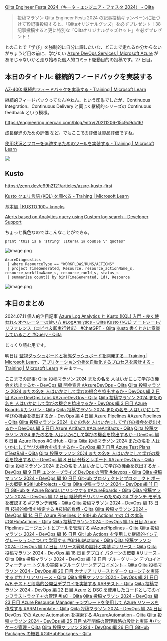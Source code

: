 [Qiita Engineer Festa 2024（キータ・エンジニア・フェスタ 2024） - Qiita](https://qiita.com/official-campaigns/engineer-festa/2024)

> 投稿マラソン
> Qiita Engineer Festa 2024 の記事投稿キャンペーンに紐づけて19記事投稿すると、「Qiitaオリジナルグッズ」を必ずプレゼント！38記事投稿すると更に特別な「Qiitaオリジナルグッズセット」を必ずプレゼント！

とのことで「学び」を強制的に自分に課したいな、どこまで走れるか分からないがちょうど目の前に、学びたい [Azure DevOps Services | Microsoft Azure](https://azure.microsoft.com/ja-jp/products/devops) があるじゃないかと走り始めた個人的コミット駆動目的の投稿です。27 日目。


## 本日のタイトル: 継続的フィードバックを実装する

[AZ-400: 継続的フィードバックを実装する - Training | Microsoft Learn](https://learn.microsoft.com/ja-jp/training/paths/az-400-implement-continuous-feedback/)

継続的フィードバックってなんやねん、という印象でしたが、Continuous Integration、Continuous Delivery と同じく継続的シリーズの Continuous feedback という模様。

https://engineering.mercari.com/blog/entry/20211206-15c9c9dc16/

成長促進のための評価 など。でもここでの評価は製品評価ですね。

[使用状況とフローを追跡するためのツールを実装する - Training | Microsoft Learn](https://learn.microsoft.com/ja-jp/training/modules/implement-tools-track-usage-flow/)

![](https://learn.microsoft.com/ja-jp/training/wwl-azure/implement-tools-track-usage-flow/media/route-system-feedback-b3040309.png)


## Kusto 

https://zenn.dev/e99h2121/articles/azure-kusto-first


[Kusto クエリ言語 (KQL) を調べる - Training | Microsoft Learn](https://learn.microsoft.com/ja-jp/training/modules/implement-tools-track-usage-flow/5-examine-kusto-query-language-kql)

[基本編 | KUSTO 100+ knocks](https://azure.github.io/fta-kusto100knocks/ja/docs/basic/)

[Alerts based on Analytics query using Custom log search - Developer Support](https://devblogs.microsoft.com/premier-developer/alerts-based-on-analytics-query-using-custom-log-search/)


ちょっと異色なのではこんなことができる。

```
print "this is a 'string' literal in double \" quotes"
```

![image.png](https://qiita-image-store.s3.ap-northeast-1.amazonaws.com/0/93824/bebb621e-a050-0cb9-8ae5-5cd9e29d5f65.png)


```
AzureDiagnostics
 | where ResourceType == "WORKFLOWS/RUNS/ACTIONS"
 | project TimeGenerated, Resource, resource_actionName_s, resource_workflowName_s, resource_runId_s, status_s
 | summarize count() by bin(TimeGenerated, 1d), Resource
```

![image.png](https://qiita-image-store.s3.ap-northeast-1.amazonaws.com/0/93824/f4f61664-eac8-f820-9f71-c0e81762a1e0.png)





## 本日のまとめ

2024.07.11 個人的注目記事
[Azure Log Analytics と Kusto (KQL) 入門 - 良く使われるオペレーターの使い方 #LogAnalytics - Qiita](https://qiita.com/YoshiakiOi/items/f2cb2b5626c2f7f71dba)
[Kusto (KQL) チートシート/リファレンス（コピペ＆即実行対応） #ChatGPT - Qiita](https://qiita.com/yoshiwatanabe/items/661a01849d6275cd7407)
[Kusto 書くときに意識していること #Query - Qiita](https://qiita.com/nextread/items/615ea20bd64817662d5c)

じっくり読む用です。

明日は [監視ダッシュボードと状態ダッシュボードを開発する - Training | Microsoft Learn](https://learn.microsoft.com/ja-jp/training/modules/develop-monitor-status-dashboards/)、[アプリケーション分析を自動化するプロセスを設計する - Training | Microsoft Learn](https://learn.microsoft.com/ja-jp/training/modules/design-processes-automate-application-analytics/) をみますー。


ここまでの記事: 
[Qiita 投稿マラソン 2024 またの名を 人はいかにして学びの機会を捻出するか - DevOps 編 開会宣言 #AzureDevOps - Qiita](https://qiita.com/e99h2121/items/02fcccdc257a0c534fff)
[Qiita 投稿マラソン 2024 またの名を 人はいかにして学びの機会を捻出するか - DevOps 編 2 日目 Azure DevOps Labs #AzureDevOps - Qiita](https://qiita.com/e99h2121/items/f3e9672103aead998379)
[Qiita 投稿マラソン 2024 またの名を 人はいかにして学びの機会を捻出するか - DevOps 編 3 日目 Azure Boards #カンバン - Qiita](https://qiita.com/e99h2121/items/d79a7edba67b133dfc37)
[Qiita 投稿マラソン 2024 またの名を 人はいかにして学びの機会を捻出するか - DevOps 編 4 日目 Azure Pipelines #AzurePipelines - Qiita](https://qiita.com/e99h2121/items/564e9126eb5f93765346)
[Qiita 投稿マラソン 2024 またの名を 人はいかにして学びの機会を捻出するか - DevOps 編 5 日目 Azure Artifacts #AzureArtifacts - Qiita](https://qiita.com/e99h2121/items/d0f2b3f5c308d0910775)
[Qiita 投稿マラソン 2024 またの名を 人はいかにして学びの機会を捻出するか - DevOps 編 6 日目 Azure Repos #GitHub - Qiita](https://qiita.com/e99h2121/items/f78e69d9c82b60addb82)
[Qiita 投稿マラソン 2024 またの名を 人はいかにして学びの機会を捻出するか - DevOps 編 7 日目 Azure Test Plans #TestRail - Qiita](https://qiita.com/e99h2121/items/b4598ffb6fffd9ab07a5)
[Qiita 投稿マラソン 2024 またの名を 人はいかにして学びの機会を捻出するか - DevOps 編 8 日目 分析とレポート #AzureDevOps - Qiita](https://qiita.com/e99h2121/items/8e9e0560dee99bf4b586)
[Qiita 投稿マラソン 2024 またの名を 人はいかにして学びの機会を捻出するか - DevOps 編 9 日目 エンタープライズ DevOps の開発 #devops - Qiita](https://qiita.com/e99h2121/items/d2ddb9781858e4e46459)
[Qiita 投稿マラソン 2024 - DevOps 編 10 日目 GitHub プロジェクトとプロジェクト ボードの概要 #GitHubProjects - Qiita](https://qiita.com/e99h2121/items/656daacf47c62a895608)
[Qiita 投稿マラソン 2024 - DevOps 編 11 日目 GitHub を Azure Boards にリンクする #AzureBoards - Qiita](https://qiita.com/e99h2121/items/d4a9151f7950052cbb7f)
[Qiita 投稿マラソン 2024 - DevOps 編 12 日目 継続的デリバリーのための Git ブランチ モデルを確認する #ブランチ戦略 - Qiita](https://qiita.com/e99h2121/items/f1e958820648b84f5b52)
[Qiita 投稿マラソン 2024 - DevOps 編 13 日目 技術的負債を特定する #技術的負債 - Qiita](https://qiita.com/e99h2121/items/03ebc00cb83d0e3607c4)
[Qiita 投稿マラソン 2024 - DevOps 編 14 日目 Azure Pipelines と GitHub Actions での CI の実装 #GitHubActions - Qiita](https://qiita.com/e99h2121/items/3735f3e085504eb77e44)
[Qiita 投稿マラソン 2024 - DevOps 編 15 日目 Azure Pipelines エージェントとプールを管理する #AzurePipelines - Qiita](https://qiita.com/e99h2121/items/b00195426a3602d2c449)
[Qiita 投稿マラソン 2024 - DevOps 編 16 日目 GitHub Actions を使用した継続的インテグレーションについて学習する #GitHubActions - Qiita](https://qiita.com/e99h2121/items/e12a4360a94fcad4a754)
[Qiita 投稿マラソン 2024 - DevOps 編 17 日目 リリース戦略の設計と実装 #リリース - Qiita](https://qiita.com/e99h2121/items/2b4ffd5a4dc7ccd58515)
[Qiita 投稿マラソン 2024 - DevOps 編 18 日目 デプロイ パターンの概要 #リリース - Qiita](https://qiita.com/e99h2121/items/107a192aebabe08fffbe)
[Qiita 投稿マラソン 2024 - DevOps 編 19 日目 ブルーグリーン デプロイとフィーチャー トグルの実装 #ブルーグリーンデプロイメント - Qiita](https://qiita.com/e99h2121/items/93491d740e4ca4ae9f53)
[Qiita 投稿マラソン 2024 - DevOps 編 20 日目 カナリア リリースとダーク ローンチを実装する #カナリアリリース - Qiita](https://qiita.com/e99h2121/items/c7d9acedc9fc3ec71973)
[Qiita 投稿マラソン 2024 - DevOps 編 21 日目 A/B テストと段階的公開型デプロイを実装する #ABテスト - Qiita](https://qiita.com/e99h2121/items/6117751b1c651481cbbd)
[Qiita 投稿マラソン 2024 - DevOps 編 22 日目 Azure と DSC を使用したコードとしてのインフラストラクチャの管理 #IaC - Qiita](https://qiita.com/e99h2121/items/3f6f0e142d4f07695284)
[Qiita 投稿マラソン 2024 - DevOps 編 23 日目 Azure Resource Manager テンプレートを使用して Azure リソースを作成する #ARMTemplate - Qiita](https://qiita.com/e99h2121/items/131526ee2f3b522f54fc)
[Qiita 投稿マラソン 2024 - DevOps 編 24 日目 DevOps での Azure Automation を探索する #AzureAutomation - Qiita](https://qiita.com/e99h2121/items/6b556c0c5d353b8d25a2)
[Qiita 投稿マラソン 2024 - DevOps 編 25 日目 依存関係の管理戦略の設計と実装 #パッケージ管理 - Qiita](https://qiita.com/e99h2121/items/cda34ccf2e3a50ea141f)
[Qiita 投稿マラソン 2024 - DevOps 編 26 日目 GitHub Packages の概要 #GitHubPackages - Qiita](https://qiita.com/e99h2121/items/fbb7a1a1a352052051ce)

